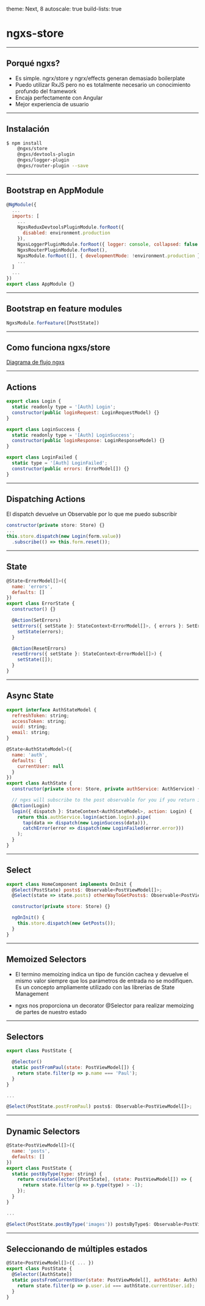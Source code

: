 theme: Next, 8
autoscale: true
build-lists: true

# ngxs-store

---

## Porqué ngxs?

- Es simple. ngrx/store y ngrx/effects generan demasiado boilerplate
- Puedo utilizar RxJS pero no es totalmente necesario un conocimiento profundo del framework
- Encaja perfectamente con Angular
- Mejor experiencia de usuario

---

## Instalación

```bash
$ npm install 
	@ngxs/store
    @ngxs/devtools-plugin
    @ngxs/logger-plugin
    @ngxs/router-plugin --save
```
---

## Bootstrap en AppModule

```javascript
@NgModule({
  ...
  imports: [
    ...
    NgxsReduxDevtoolsPluginModule.forRoot({
      disabled: environment.production
    }),
    NgxsLoggerPluginModule.forRoot({ logger: console, collapsed: false }),
    NgxsRouterPluginModule.forRoot(),
    NgxsModule.forRoot([], { developmentMode: !environment.production }),
    ...
  ]
  ...
})
export class AppModule {}
```

---

## Bootstrap en feature modules

```javascript
NgxsModule.forFeature([PostState])
```



---

## Como funciona ngxs/store

[Diagrama de flujo ngxs](https://blobscdn.gitbook.com/v0/b/gitbook-28427.appspot.com/o/assets%2F-L9CoGJCq3UCfKJ7RCUg%2F-LVrR_Jobt3NVt61AhlH%2F-LVrRb1WdI1nngz9VmFm%2Fdiagram.png?generation=1547118480096027&alt=media)

---

## Actions

```javascript
export class Login {
  static readonly type = '[Auth] Login';
  constructor(public loginRequest: LoginRequestModel) {}
}

export class LoginSuccess {
  static readonly type = '[Auth] LoginSuccess';
  constructor(public loginResponse: LoginResponseModel) {}
}

export class LoginFailed {
  static type = '[Auth] LoginFailed';
  constructor(public errors: ErrorModel[]) {}
}
```

---

## Dispatching Actions

El dispatch devuelve un Observable por lo que me puedo subscribir

```javascript
constructor(private store: Store) {}
...
this.store.dispatch(new Login(form.value))
  .subscribe(() => this.form.reset());
```

---

## State

```javascript
@State<ErrorModel[]>({
  name: 'errors',
  defaults: []
})
export class ErrorState {
  constructor() {}

  @Action(SetErrors)
  setErrors({ setState }: StateContext<ErrorModel[]>, { errors }: SetErrors) {
    setState(errors);
  }

  @Action(ResetErrors)
  resetErrors({ setState }: StateContext<ErrorModel[]>) {
    setState([]);
  }
}
```

---

## Async State

```javascript
export interface AuthStateModel {
  refreshToken: string;
  accessToken: string;
  uuid: string;
  email: string;
}

@State<AuthStateModel>({
  name: 'auth',
  defaults: {
    currentUser: null
  }
})
export class AuthState {
  constructor(private store: Store, private authService: AuthService) {}

  // ngxs will subscribe to the post observable for you if you return it from the action
  @Action(Login)
  login({ dispatch }: StateContext<AuthStateModel>, action: Login) {
    return this.authService.login(action.login).pipe(
      tap(data => dispatch(new LoginSuccess(data))),
      catchError(error => dispatch(new LoginFailed(error.error)))
    );
  }
}
```

---

## Select

```javascript
export class HomeComponent implements OnInit {
  @Select(PostState) posts$: Observable<PostViewModel[]>;
  @Select(state => state.posts) otherWayToGetPosts$: Observable<PostViewModel[]>;

  constructor(private store: Store) {}

  ngOnInit() {
    this.store.dispatch(new GetPosts());
  }
}
```

---

## Memoized Selectors

- El termino memoizing indica un tipo de función cachea y devuelve el mismo valor siempre que los parámetros de entrada no se modifiquen. Es un concepto ampliamente utilizado con las librerías de State Management

- ngxs nos proporciona un decorator @Selector para realizar memoizing de partes de nuestro estado

---
## Selectors

```javascript
export class PostState {

  @Selector() 
  static postFromPaul(state: PostViewModel[]) {
    return state.filter(p => p.name === 'Paul');
  }
}

...

@Select(PostState.postFromPaul) posts$: Observable<PostViewModel[]>;
```

---

## Dynamic Selectors

```javascript
@State<PostViewModel[]>({
  name: 'posts',
  defaults: []
})
export class PostState {
  static postByType(type: string) {
    return createSelector([PostState], (state: PostViewModel[]) => {
      return state.filter(p => p.type(type) > -1);                  
    });
  }
}

...

@Select(PostState.postByType('images')) postsByType$: Observable<PostViewModel[]>;  
```

---

## Seleccionando de múltiples estados

```javascript
@State<PostViewModel[]>({ ... })
export class PostState {
  @Selector([AuthState])
  static postsFromCurrentUser(state: PostViewModel[], authState: Auth) {
    return state.filter(p => p.user.id === authState.currentUser.id);
  }
}
```

